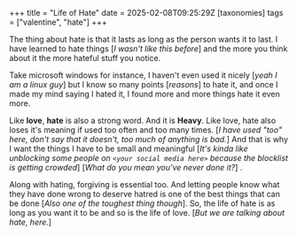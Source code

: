 +++
title = "Life of Hate"
date = 2025-02-08T09:25:29Z
[taxonomies]
tags = ["valentine", "hate"]
+++

The thing about hate is that it lasts as long as the person wants it to last.
I have learned to hate things [_I wasn't like this before_] and the more you
think about it the more hateful stuff you notice.

Take microsoft windows for instance, I haven't even used it nicely [_yeah I am a linux guy_] but
I know so many points [_reasons_] to hate it, and once I made my mind saying I hated it, I found more
and more things hate it even more.

Like __love__,  __hate__ is also a strong word. And it is __Heavy__. Like love, hate also loses
it's meaning if used too often and too many times. [_I have used "too" here, don't say that it doesn't,
too much of anything is bad._] And that is why I want the things I have to be small and meaningful
[_It's kinda like unblocking some people on `<your social media here>` because the blocklist is getting crowded_]
[_What do you mean you've never done it?_] .

Along with hating, forgiving is essential too. And letting people know what they have
done wrong to deserve hatred is one of the best things that can be done [_Also one of the
toughest thing though_]. So, the life of hate is as long as you want it to be and so is
the life of love. [_But we are talking about hate, here._]
